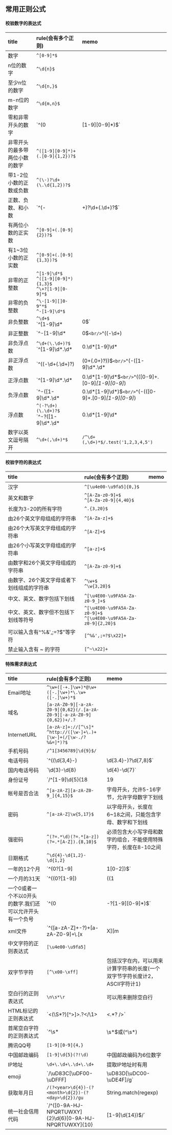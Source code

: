 ## 常用正则公式

#### 校验数字的表达式

|title|rule(会有多个正则)|memo|
|:--|:--|:--|
|数字|`^[0-9]*$`|
|n位的数字|`^\d{n}$`|
|至少n位的数字|`^\d{n,}$`|
|m-n位的数字|`^\d{m,n}$`|
|零和非零开头的数字|`^(0|[1-9][0-9]*)$`|
|非零开头的最多带两位小数的数字|`^([1-9][0-9]*)+(.[0-9]{1,2})?$`|
|带1-2位小数的正数或负数|`^(\-)?\d+(\.\d{1,2})?$`|
|正数、负数、和小数|`^(\-|\+)?\d+(\.\d+)?$`|
|有两位小数的正实数|`^[0-9]+(.[0-9]{2})?$`|
|有1~3位小数的正实数|`^[0-9]+(.[0-9]{1,3})?$`|
|非零的正整数|`^[1-9]\d*$`<br/>`^([1-9][0-9]*){1,3}$`<br/>`^\+?[1-9][0-9]*$`|
|非零的负整数|`^\-[1-9][]0-9"*$`<br/>`^-[1-9]\d*$`|
|非负整数|`^\d+$`<br/>`^[1-9]\d*|0$`|
|非正整数|`^-[1-9]\d*|0$`<br/>`^((-\d+)|(0+))$`|
|非负浮点数|`^\d+(\.\d+)?$`<br/>`^[1-9]\d*\.\d*|0\.\d*[1-9]\d*|0?\.0+|0$`|
|非正浮点数|`^((-\d+(\.\d+)?)|(0+(\.0+)?))$`<br/>`^(-([1-9]\d*\.\d*|0\.\d*[1-9]\d*))|0?\.0+|0$`|
|正浮点数|`^[1-9]\d*\.\d*|0\.\d*[1-9]\d*$`<br/>`^(([0-9]+\.[0-9]*[1-9][0-9]*)|([0-9]*[1-9][0-9]*\.[0-9]+)|([0-9]*[1-9][0-9]*))$`|
|负浮点数|`^-([1-9]\d*\.\d*|0\.\d*[1-9]\d*)$`<br/>`^(-(([0-9]+\.[0-9]*[1-9][0-9]*)|([0-9]*[1-9][0-9]*\.[0-9]+)|([0-9]*[1-9][0-9]*)))$`|
|浮点数|`^(-?\d+)(\.\d+)?$`<br/>`^-?([1-9]\d*\.\d*|0\.\d*[1-9]\d*|0?\.0+|0)$`|
|数字以英文逗号隔开|`^\d+(,\d+)*$`|`/^\d+(,\d+)*$/.test('1,2,3,4,5')`|

#### 校验字符的表达式

|title|rule(会有多个正则)|memo|
|:--|:--|:--|
|汉字|`^[\u4e00-\u9fa5]{0,}$`|
|英文和数字|`^[A-Za-z0-9]+$`<br/>`^[A-Za-z0-9]{4,40}$`|
|长度为3-20的所有字符|`^.{3,20}$`|
|由26个英文字母组成的字符串|`^[A-Za-z]+$`|
|由26个大写英文字母组成的字符串|`^[A-Z]+$`|
|由26个小写英文字母组成的字符串|`^[a-z]+$`|
|由数字和26个英文字母组成的字符串|`^[A-Za-z0-9]+$`|
|由数字、26个英文字母或者下划线组成的字符串|`^\w+$`<br/>`^\w{3,20}$`|
|中文、英文、数字包括下划线|`^[\u4E00-\u9FA5A-Za-z0-9_]+$`|
|中文、英文、数字但不包括下划线等符号|`^[\u4E00-\u9FA5A-Za-z0-9]+$`<br/>`^[\u4E00-\u9FA5A-Za-z0-9]{2,20}$`|
|可以输入含有^%&',;=?$\"等字符|`[^%&',;=?$\x22]+`|
|禁止输入含有 ~ 的字符|`[^~\x22]+`|
    
#### 特殊需求表达式

|title|rule(会有多个正则)|memo|
|:--|:--|:--|
|Email地址|`^\w+([-+.]\w+)*@\w+([-.]\w+)*\.\w+([-.]\w+)*$`||
|域名|`[a-zA-Z0-9][-a-zA-Z0-9]{0,62}(/.[a-zA-Z0-9][-a-zA-Z0-9]{0,62})+/.?`||
|InternetURL|`[a-zA-z]+://[^\s]*`<br/>`^http://([\w-]+\.)+[\w-]+(/[\w-./?%&=]*)?$`||
|手机号码|`/^1[3456789]\d{9}$/`||
|电话号码|`^(\(\d{3,4}-)|\d{3.4}-)?\d{7,8}$`|XXX-XXXXXXX、XXXX-XXXXXXXX、XXX-XXXXXXX、XXX-XXXXXXXX、XXXXXXX 和 XXXXXXXX|
|国内电话号码|`\d{3}-\d{8}|\d{4}-\d{7}`|0511-4405222、021-87888822|
|身份证号|`/^[1-9]\d{5}(18|19|20|(3\d))\d{2}((0[1-9])|(1[0-2]))(([0-2][1-9])|10|20|30|31)\d{3}[0-9Xx]$/`|15位、18位数字|
|帐号是否合法|`^[a-zA-Z][a-zA-Z0-9_]{4,15}$`|字母开头，允许5-16字节，允许字母数字下划线|
|密码|`^[a-zA-Z]\w{5,17}$`|以字母开头，长度在6~18之间，只能包含字母、数字和下划线|
|强密码|`^(?=.*\d)(?=.*[a-z])(?=.*[A-Z]).{8,10}$`|必须包含大小写字母和数字的组合，不能使用特殊字符，长度在8-10之间|
|日期格式|`^\d{4}-\d{1,2}-\d{1,2}`|
|一年的12个月|`^(0?[1-9]|1[0-2])$`|01～09和1～12|
|一个月的31天|`^((0?[1-9])|((1|2)[0-9])|30|31)$`|01～09和1～31|
|一个0或者一个不以0开头的数字.我们还可以允许开头有一个负号|`^(0|-?[1-9][0-9]*)$`||
|xml文件|`^([a-zA-Z]+-?)+[a-zA-Z0-9]+\\.[x|X][m|M][l|L]$`||
|中文字符的正则表达式|`[\u4e00-\u9fa5]`||
|双字节字符|`[^\x00-\xff]`|包括汉字在内，可以用来计算字符串的长度(一个双字节字符长度计2，ASCII字符计1)|
|空白行的正则表达式|`\n\s*\r`|可以用来删除空白行|
|HTML标记的正则表达式|`<(\S*?)[^>]*>.*?</\1>|<.*? />`||
|首尾空白字符的正则表达式|`^\s*|\s*$或(^\s*)|(\s*$)`||
|腾讯QQ号|`[1-9][0-9]{4,}`||
|中国邮政编码|`[1-9]\d{5}(?!\d)`|中国邮政编码为6位数字|
|IP地址|`\d+\.\d+\.\d+\.\d+`|提取IP地址时有用|
|emoji|`/\uD83C[\uDF00-\uDFFF]|\uD83D[\uDC00-\uDE4F]/g`||
|获取年月日|`/(?<year>\d{4})-(?<month>\d{2})-(?<day>\d{2})/gu`|String.match(regexp)|
|统一社会信用代码|`/^([0-9A-HJ-NPQRTUWXY]{2}\d{6}[0-9A-HJ-NPQRTUWXY]{10}|[1-9]\d{14})$/`|RegExpObject.test(string)|
